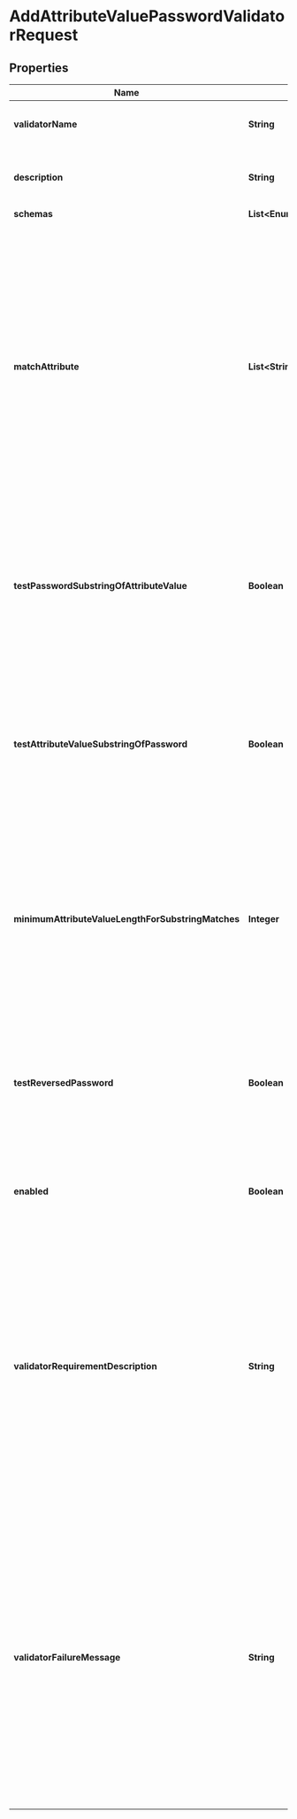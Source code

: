 

# AddAttributeValuePasswordValidatorRequest


## Properties

| Name | Type | Description | Notes |
|------------ | ------------- | ------------- | -------------|
|**validatorName** | **String** | Name of the new Password Validator |  |
|**description** | **String** | A description for this Password Validator |  [optional] |
|**schemas** | **List&lt;EnumattributeValuePasswordValidatorSchemaUrn&gt;** |  |  |
|**matchAttribute** | **List&lt;String&gt;** | Specifies the name(s) of the attribute(s) whose values should be checked to determine whether they match the provided password. If no values are provided, then the server checks if the proposed password matches the value of any user attribute in the target user&#39;s entry. |  [optional] |
|**testPasswordSubstringOfAttributeValue** | **Boolean** | Indicates whether to reject any proposed password that is a substring of a value in one of the match attributes in the target user&#39;s entry. |  [optional] |
|**testAttributeValueSubstringOfPassword** | **Boolean** | Indicates whether to reject any proposed password in which a value in one of the match attributes in the target user&#39;s entry is a substring of that password. |  [optional] |
|**minimumAttributeValueLengthForSubstringMatches** | **Integer** | The minimum length that an attribute value must have for it to be considered when rejecting passwords that contain the value of another attribute as a substring. |  [optional] |
|**testReversedPassword** | **Boolean** | Indicates whether to perform matching against the reversed value of the provided password in addition to the order in which it was given. |  |
|**enabled** | **Boolean** | Indicates whether the password validator is enabled for use. |  |
|**validatorRequirementDescription** | **String** | Specifies a message that can be used to describe the requirements imposed by this password validator to end users. If a value is provided for this property, then it will override any description that may have otherwise been generated by the validator. |  [optional] |
|**validatorFailureMessage** | **String** | Specifies a message that may be provided to the end user in the event that a proposed password is rejected by this validator. If a value is provided for this property, then it will override any failure message that may have otherwise been generated by the validator. |  [optional] |



